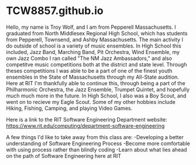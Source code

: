 # TCW8857.github.io

Hello, my name is Troy Wolf, and I am from Pepperell Massachusetts. I graduated from North Middlesex Regional High School, which has students from Pepperell, Townsend, and Ashby Massachusetts. The main activity I do outside of school is a variety of music ensembles. In High School this included, Jazz Band, Marching Band, Pit Orchestra, Wind Ensemble, my own Jazz Combo I ran called "The NM Jazz Ambassadors," and also competitve music competitions both at the district and state level. Through theses competitions I was able to be a part of one of the finest youth ensembles in the State of Massachusetts through my All-State audition. Here at RIT I'm thankfully able to continue this, through being a part of the Philharmonic Orchestra, the Jazz Ensemble, Trumpet Quintet, and hopefully much much more in the future. In High School, I also was a Boy Scout, and went on to recieve my Eagle Scout. Some of my other hobbies include Hiking, Fishing, Camping, and playing Video Games.

Here is a link to the RIT Software Engineering Department website:
https://www.rit.edu/computing/department-software-engineering

A few things I'd like to take away from this class are:
-Developing a better understanding of Software Engineering Process
-Become more comfortable with using process rather than blindly coding
-Learn about what lies ahead on the path of Software Engineering here at RIT
